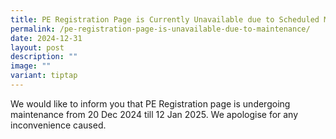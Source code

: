 ```yaml
---
title: PE Registration Page is Currently Unavailable due to Scheduled Maintenance
permalink: /pe-registration-page-is-unavailable-due-to-maintenance/
date: 2024-12-31
layout: post
description: ""
image: ""
variant: tiptap
---
```

<p>We would like to inform you that PE Registration page is undergoing maintenance
from 20 Dec 2024 till 12 Jan 2025. We apologise for any inconvenience caused.</p>